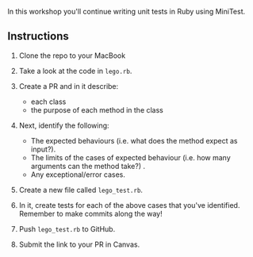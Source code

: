 In this workshop you'll continue writing unit tests in Ruby using MiniTest.

## Instructions

1. Clone the repo to your MacBook

2. Take a look at the code in `lego.rb`.

3. Create a PR and in it describe:
    * each class
    * the purpose of each method in the class

4. Next, identify the following:
    * The expected behaviours (i.e. what does the method expect as input?).
    * The limits of the cases of expected behaviour (i.e. how many arguments can the method take?) .
    * Any exceptional/error cases.

5. Create a new file called `lego_test.rb`.

6. In it, create tests for each of the above cases that you've identified. Remember to make commits along the way!

7. Push `lego_test.rb` to GitHub.

8. Submit the link to your PR in Canvas.

